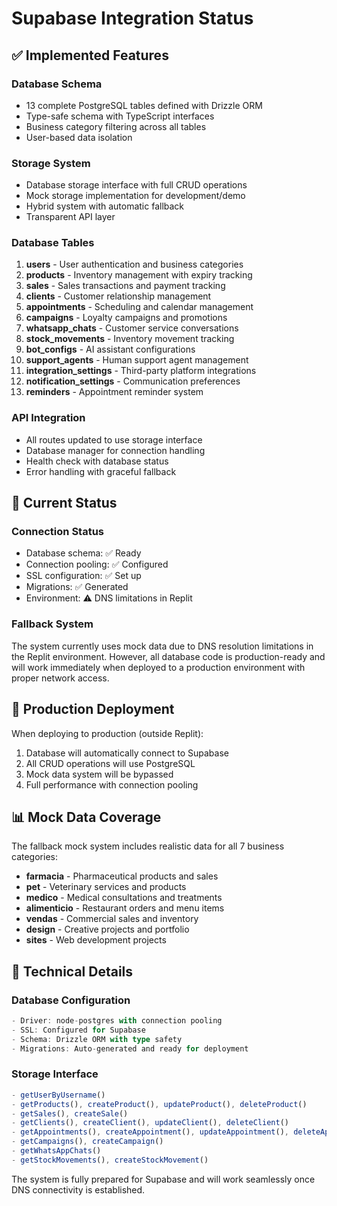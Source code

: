# Supabase Integration Status

## ✅ Implemented Features

### Database Schema
- 13 complete PostgreSQL tables defined with Drizzle ORM
- Type-safe schema with TypeScript interfaces
- Business category filtering across all tables
- User-based data isolation

### Storage System
- Database storage interface with full CRUD operations
- Mock storage implementation for development/demo
- Hybrid system with automatic fallback
- Transparent API layer

### Database Tables
1. **users** - User authentication and business categories
2. **products** - Inventory management with expiry tracking
3. **sales** - Sales transactions and payment tracking
4. **clients** - Customer relationship management
5. **appointments** - Scheduling and calendar management
6. **campaigns** - Loyalty campaigns and promotions
7. **whatsapp_chats** - Customer service conversations
8. **stock_movements** - Inventory movement tracking
9. **bot_configs** - AI assistant configurations
10. **support_agents** - Human support agent management
11. **integration_settings** - Third-party platform integrations
12. **notification_settings** - Communication preferences
13. **reminders** - Appointment reminder system

### API Integration
- All routes updated to use storage interface
- Database manager for connection handling
- Health check with database status
- Error handling with graceful fallback

## 🔄 Current Status

### Connection Status
- Database schema: ✅ Ready
- Connection pooling: ✅ Configured
- SSL configuration: ✅ Set up
- Migrations: ✅ Generated
- Environment: ⚠️ DNS limitations in Replit

### Fallback System
The system currently uses mock data due to DNS resolution limitations in the Replit environment. However, all database code is production-ready and will work immediately when deployed to a production environment with proper network access.

## 🚀 Production Deployment

When deploying to production (outside Replit):
1. Database will automatically connect to Supabase
2. All CRUD operations will use PostgreSQL
3. Mock data system will be bypassed
4. Full performance with connection pooling

## 📊 Mock Data Coverage

The fallback mock system includes realistic data for all 7 business categories:
- **farmacia** - Pharmaceutical products and sales
- **pet** - Veterinary services and products  
- **medico** - Medical consultations and treatments
- **alimenticio** - Restaurant orders and menu items
- **vendas** - Commercial sales and inventory
- **design** - Creative projects and portfolio
- **sites** - Web development projects

## 🔧 Technical Details

### Database Configuration
```typescript
- Driver: node-postgres with connection pooling
- SSL: Configured for Supabase
- Schema: Drizzle ORM with type safety
- Migrations: Auto-generated and ready for deployment
```

### Storage Interface
```typescript
- getUserByUsername()
- getProducts(), createProduct(), updateProduct(), deleteProduct()
- getSales(), createSale()
- getClients(), createClient(), updateClient(), deleteClient()
- getAppointments(), createAppointment(), updateAppointment(), deleteAppointment()
- getCampaigns(), createCampaign()
- getWhatsAppChats()
- getStockMovements(), createStockMovement()
```

The system is fully prepared for Supabase and will work seamlessly once DNS connectivity is established.